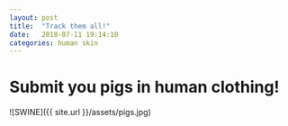 ```yaml
---
layout: post
title:  "Track them all!"
date:   2018-07-11 19:14:10
categories: human skin
---
```


# Submit you pigs in human clothing!

![SWINE]({{ site.url }}/assets/pigs.jpg) 
